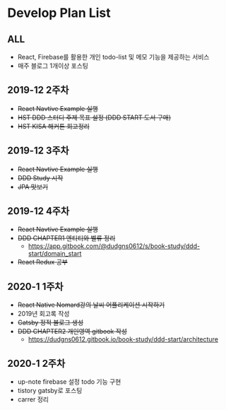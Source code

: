 # Develop Plan List

## ALL
- React, Firebase를 활용한 개인 todo-list 및 메모 기능을 제공하는 서비스
- 매주 블로그 1개이상 포스팅

## 2019-12 2주차
- ~~React Navtive Example 실행~~
- ~~HST DDD 스터디 주제 목표 설정 (DDD START 도서 구매)~~
- ~~HST KISA 해커톤 회고정리~~

## 2019-12 3주차
- ~~React Navtive Example 실행~~
- ~~DDD Study 시작~~
- ~~JPA 맛보기~~

## 2019-12 4주차
- ~~React Navtive Example 실행~~
- ~~DDD CHAPTER1 엔티티와 벨류 정리~~
  - https://app.gitbook.com/@dudgns0612/s/book-study/ddd-start/domain_start
- ~~React Redux 공부~~

## 2020-1 1주차
- ~~React Native Nomard강의 날씨 어플리케이션 시작하기~~
- 2019년 회고록 작성
- ~~Gatsby 정적 블로그 생성~~
- ~~DDD CHAPTER2 개인영역 gitbook 작성~~
  - https://dudgns0612.gitbook.io/book-study/ddd-start/architecture

## 2020-1 2주차
- up-note firebase 설정 todo 기능 구현
- tistory gatsby로 포스팅
- carrer 정리
